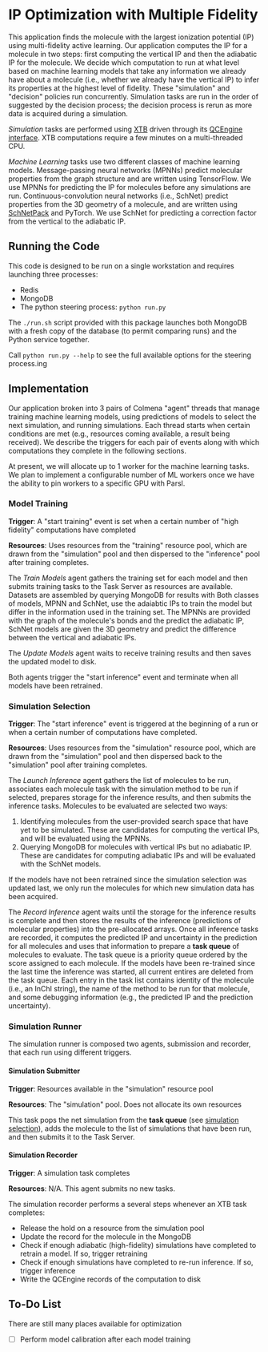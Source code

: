 # IP Optimization with Multiple Fidelity

This application finds the molecule with the largest ionization potential (IP) using multi-fidelity active learning.
Our application computes the IP for a molecule in two steps: first computing the vertical IP and then the adiabatic IP for the molecule.
We decide which computation to run at what level based on machine learning models that take
any information we already have about a molecule (i.e., whether we already have the vertical IP) to infer its properties at the highest level of fidelity.
These "simulation" and "decision" policies run concurrently. 
Simulation tasks are run in the order of suggested by the decision process;
the decision process is rerun as more data is acquired during a simulation.

*Simulation* tasks are performed using [XTB](https://github.com/grimme-lab/xtb) driven through its 
[QCEngine](https://github.com/MolSSI/QCEngine) [interface](https://github.com/grimme-lab/xtb-python).
XTB computations require a few minutes on a multi-threaded CPU.

*Machine Learning* tasks use two different classes of machine learning models.
Message-passing neural networks (MPNNs) predict molecular properties from the graph structure and are written using TensorFlow.
We use MPNNs for predicting the IP for molecules before any simulations are run.
Continuous-convolution neural networks (i.e., SchNet) predict properties from the 3D geometry of a molecule, 
and are written using [SchNetPack](https://schnetpack.readthedocs.io/en/stable/) and PyTorch.
We use SchNet for predicting a correction factor from the vertical to the adiabatic IP.

## Running the Code

This code is designed to be run on a single workstation and requires launching three processes:
- Redis 
- MongoDB
- The python steering process: `python run.py` 

The `./run.sh` script provided with this package launches both MongoDB with a fresh copy of the database (to permit comparing runs) and the Python service together.

Call `python run.py --help` to see the full available options for the steering process.ing

## Implementation

Our application broken into 3 pairs of Colmena "agent" threads that manage training machine learning models, 
using predictions of models to select the next simulation,
and running simulations.
Each thread starts when certain conditions are met (e.g., resources coming available, a result being received).
We describe the triggers for each pair of events along with which computations they complete in the following sections.

At present, we will allocate up to 1 worker for the machine learning tasks.
We plan to implement a configurable number of ML workers once 
we have the ability to pin workers to a specific GPU with Parsl.

### Model Training

**Trigger**: A "start training" event is set when a certain number of "high fidelity" computations have completed

**Resources**: Uses resources from the "training" resource pool, which are drawn from the "simulation" pool and 
then dispersed to the "inference" pool after training completes.

The *Train Models* agent gathers the training set for each model and then submits training tasks to the Task Server
as resources are available. 
Datasets are assembled by querying MongoDB for results with
Both classes of models, MPNN and SchNet, use the adaiabtic IPs to train the model but differ in the information used
in the training set.
The MPNNs are provided with the graph of the molecule's bonds and the predict the adiabatic IP,
SchNet models are given the 3D geometry and predict the difference between the vertical and adiabatic IPs.

The *Update Models* agent waits to receive training results and then saves the updated model to disk.

Both agents trigger the "start inference" event and terminate when all models have been retrained.

### Simulation Selection

**Trigger**: The "start inference" event is triggered at the beginning of a run or when a certain number of computations have completed.

**Resources**: Uses resources from the "simulation" resource pool, which are drawn from the "simulation" pool and 
then dispersed back to the "simulation" pool after training completes.

The *Launch Inference* agent gathers the list of molecules to be run,
associates each molecule task with the simulation method to be run if selected,
prepares storage for the inference results,
and then submits the inference tasks.
Molecules to be evaluated are selected two ways:
   1. Identifying molecules from the user-provided search space that have yet to be simulated. These are candidates for computing the vertical IPs, and will be evaluated using the MPNNs.
   2. Querying MongoDB for molecules with vertical IPs but no adiabatic IP. These are candidates for computing adiabatic IPs and will be evaluated with the SchNet models.

If the models have not been retrained since the simulation selection was updated last, we only run the molecules 
for which new simulation data has been acquired. 

The *Record Inference* agent waits until the storage for the inference results is complete
and then stores the results of the inference (predictions of molecular properties) into the pre-allocated arrays.
Once all inference tasks are recorded, it computes the predicted IP and uncertainty in the prediction for all molecules
and uses that information to prepare a **task queue** of molecules to evaluate.
The task queue is a priority queue ordered by the score assigned to each molecule.
If the models have been re-trained since the last time the inference was started,
all current entires are deleted from the task queue.
Each entry in the task list contains identity of the molecule (i.e., an InChI string),
the name of the method to be run for that molecule,
and some debugging information (e.g., the predicted IP and the prediction uncertainty).

### Simulation Runner

The simulation runner is composed two agents, submission and recorder, that each run using different triggers.

#### Simulation Submitter

**Trigger**: Resources available in the "simulation" resource pool

**Resources**: The "simulation" pool. Does not allocate its own resources

This task pops the net simulation from the **task queue** (see [simulation selection](#simulation-selection)),
adds the molecule to the list of simulations that have been run,
and then submits it to the Task Server.

#### Simulation Recorder

**Trigger**: A simulation task completes

**Resources**: N/A. This agent submits no new tasks.

The simulation recorder performs a several steps whenever an XTB task completes:

- Release the hold on a resource from the simulation pool
- Update the record for the molecule in the MongoDB
- Check if enough adiabatic (high-fidelity) simulations have completed to retrain a model. If so, trigger retraining 
- Check if enough simulations have completed to re-run inference. If so, trigger inference
- Write the QCEngine records of the computation to disk

## To-Do List

There are still many places available for optimization

- [ ] Perform model calibration after each model training
